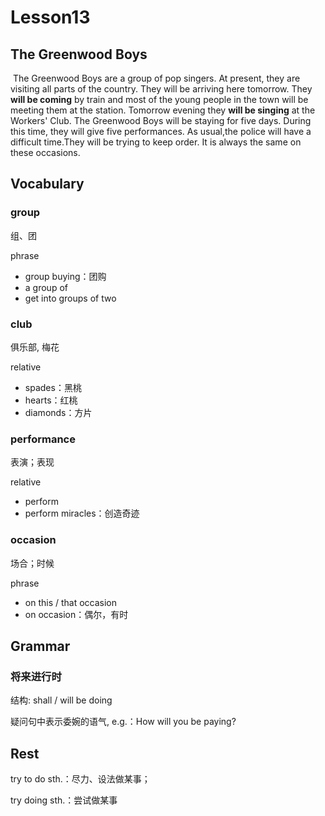 # Lesson13

## The Greenwood Boys

​	The Greenwood Boys are a group of pop singers. At present, they are visiting all parts of the country. They will be arriving here tomorrow. They **will be coming** by train and most of the young people in the town will be meeting them at the station. Tomorrow evening they **will be singing** at the Workers' Club. The Greenwood Boys will be staying for five days. During this time, they will give five performances. As usual,the police will have a difficult time.They will be trying to keep order. It is always the same on these occasions.

## Vocabulary

### group

组、团

phrase

* group buying：团购
* a group of
* get into groups of two

### club

俱乐部, 梅花

relative

* spades：黑桃
* hearts：红桃
* diamonds：方片

### performance

表演；表现

relative

* perform
* perform miracles：创造奇迹

### occasion

场合；时候

phrase

* on this / that occasion
* on occasion：偶尔，有时

## Grammar

### 将来进行时

结构: shall / will be doing

疑问句中表示委婉的语气, e.g.：How will you be paying? 

## Rest

try to do sth.：尽力、设法做某事；

try doing sth.：尝试做某事